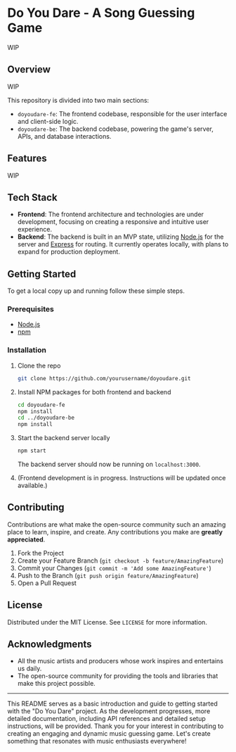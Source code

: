 # Do You Dare - A Song Guessing Game

WIP

## Overview

WIP

This repository is divided into two main sections:
- `doyoudare-fe`: The frontend codebase, responsible for the user interface and client-side logic.
- `doyoudare-be`: The backend codebase, powering the game's server, APIs, and database interactions.

## Features

WIP

## Tech Stack

- **Frontend**: The frontend architecture and technologies are under development, focusing on creating a responsive and intuitive user experience.
- **Backend**: The backend is built in an MVP state, utilizing [Node.js](https://nodejs.org/) for the server and [Express](https://expressjs.com/) for routing. It currently operates locally, with plans to expand for production deployment.

## Getting Started

To get a local copy up and running follow these simple steps.

### Prerequisites

- [Node.js](https://nodejs.org/en/download/)
- [npm](https://www.npmjs.com/get-npm)

### Installation

1. Clone the repo
   ```sh
   git clone https://github.com/yourusername/doyoudare.git
   ```
2. Install NPM packages for both frontend and backend
   ```sh
   cd doyoudare-fe
   npm install
   cd ../doyoudare-be
   npm install
   ```
3. Start the backend server locally
   ```sh
   npm start
   ```
   The backend server should now be running on `localhost:3000`.

4. (Frontend development is in progress. Instructions will be updated once available.)

## Contributing

Contributions are what make the open-source community such an amazing place to learn, inspire, and create. Any contributions you make are **greatly appreciated**.

1. Fork the Project
2. Create your Feature Branch (`git checkout -b feature/AmazingFeature`)
3. Commit your Changes (`git commit -m 'Add some AmazingFeature'`)
4. Push to the Branch (`git push origin feature/AmazingFeature`)
5. Open a Pull Request

## License

Distributed under the MIT License. See `LICENSE` for more information.

## Acknowledgments

- All the music artists and producers whose work inspires and entertains us daily.
- The open-source community for providing the tools and libraries that make this project possible.

---

This README serves as a basic introduction and guide to getting started with the "Do You Dare" project. As the development progresses, more detailed documentation, including API references and detailed setup instructions, will be provided. Thank you for your interest in contributing to creating an engaging and dynamic music guessing game. Let's create something that resonates with music enthusiasts everywhere!